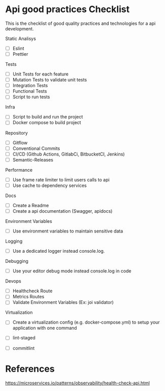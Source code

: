 # Api good practices Checklist

This is the checklist of good quality practices and technologies for a api development.

Static Analisys

- [ ] Eslint
- [ ] Prettier

Tests

- [ ] Unit Tests for each feature
- [ ] Mutation Tests to validate unit tests
- [ ] Integration Tests
- [ ] Functional Tests
- [ ] Script to run tests

Infra

- [ ] Script to build and run the project
- [ ] Docker compose to build project

Repository

- [ ] Gitflow
- [ ] Conventional Commits
- [ ] CI/CD (Github Actions, GitlabCi, BitbucketCI, Jenkins)
- [ ] Semantic-Releases

Performance

- [ ] Use frame rate limiter to limit users calls to api
- [ ] Use cache to dependency services

Docs

- [ ] Create a Readme
- [ ] Create a api documentation (Swagger, apidocs)

Environment Variables

- [ ] Use environment variables to maintain sensitive data

Logging

- [ ] Use a dedicated logger instead console.log.

Debugging

- [ ] Use your editor debug mode instead console.log in code

Devops

- [ ] Healthcheck Route
- [ ] Metrics Routes
- [ ] Validate Environment Variables (Ex: joi validator)

Virtualization

- [ ] Create a virtualization config (e.g. docker-compose.yml) to setup your application with one command



- [ ] lint-staged
- [ ] commitlint
# References

https://microservices.io/patterns/observability/health-check-api.html
